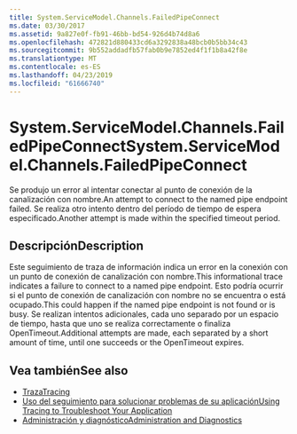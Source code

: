 ```yaml
---
title: System.ServiceModel.Channels.FailedPipeConnect
ms.date: 03/30/2017
ms.assetid: 9a827e0f-fb91-46bb-bd54-926d4b74d8a6
ms.openlocfilehash: 472821d880433cd6a3292838a48bcb0b5bb34c43
ms.sourcegitcommit: 9b552addadfb57fab0b9e7852ed4f1f1b8a42f8e
ms.translationtype: MT
ms.contentlocale: es-ES
ms.lasthandoff: 04/23/2019
ms.locfileid: "61666740"
---
```

# <a name="systemservicemodelchannelsfailedpipeconnect"></a><span data-ttu-id="1a93e-102">System.ServiceModel.Channels.FailedPipeConnect</span><span class="sxs-lookup"><span data-stu-id="1a93e-102">System.ServiceModel.Channels.FailedPipeConnect</span></span>
<span data-ttu-id="1a93e-103">Se produjo un error al intentar conectar al punto de conexión de la canalización con nombre.</span><span class="sxs-lookup"><span data-stu-id="1a93e-103">An attempt to connect to the named pipe endpoint failed.</span></span> <span data-ttu-id="1a93e-104">Se realiza otro intento dentro del período de tiempo de espera especificado.</span><span class="sxs-lookup"><span data-stu-id="1a93e-104">Another attempt is made within the specified timeout period.</span></span>  
  
## <a name="description"></a><span data-ttu-id="1a93e-105">Descripción</span><span class="sxs-lookup"><span data-stu-id="1a93e-105">Description</span></span>  
 <span data-ttu-id="1a93e-106">Este seguimiento de traza de información indica un error en la conexión con un punto de conexión de canalización con nombre.</span><span class="sxs-lookup"><span data-stu-id="1a93e-106">This informational trace indicates a failure to connect to a named pipe endpoint.</span></span> <span data-ttu-id="1a93e-107">Esto podría ocurrir si el punto de conexión de canalización con nombre no se encuentra o está ocupado.</span><span class="sxs-lookup"><span data-stu-id="1a93e-107">This could happen if the named pipe endpoint is not found or is busy.</span></span> <span data-ttu-id="1a93e-108">Se realizan intentos adicionales, cada uno separado por un espacio de tiempo, hasta que uno se realiza correctamente o finaliza OpenTimeout.</span><span class="sxs-lookup"><span data-stu-id="1a93e-108">Additional attempts are made, each separated by a short amount of time, until one succeeds or the OpenTimeout expires.</span></span>  
  
## <a name="see-also"></a><span data-ttu-id="1a93e-109">Vea también</span><span class="sxs-lookup"><span data-stu-id="1a93e-109">See also</span></span>

- [<span data-ttu-id="1a93e-110">Traza</span><span class="sxs-lookup"><span data-stu-id="1a93e-110">Tracing</span></span>](../../../../../docs/framework/wcf/diagnostics/tracing/index.md)
- [<span data-ttu-id="1a93e-111">Uso del seguimiento para solucionar problemas de su aplicación</span><span class="sxs-lookup"><span data-stu-id="1a93e-111">Using Tracing to Troubleshoot Your Application</span></span>](../../../../../docs/framework/wcf/diagnostics/tracing/using-tracing-to-troubleshoot-your-application.md)
- [<span data-ttu-id="1a93e-112">Administración y diagnóstico</span><span class="sxs-lookup"><span data-stu-id="1a93e-112">Administration and Diagnostics</span></span>](../../../../../docs/framework/wcf/diagnostics/index.md)
